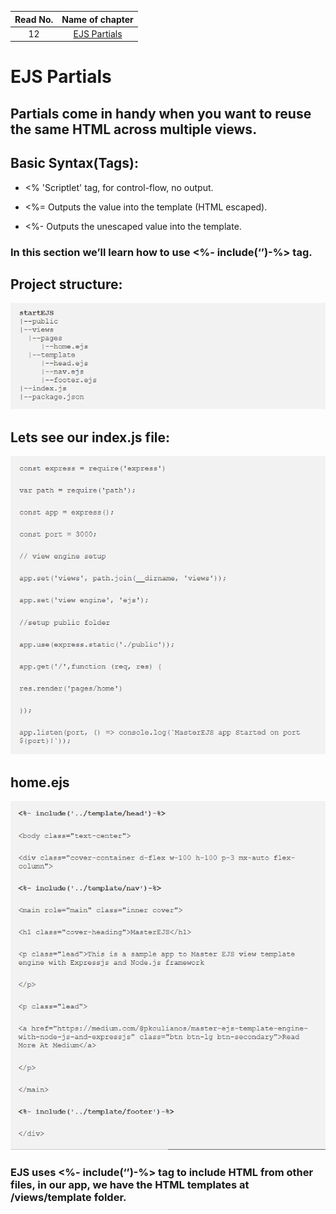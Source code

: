 |Read No. | Name of chapter|
|:---------: |:--------------:|
|12|[EJS Partials](EJS-Partials.md)





# EJS Partials
## Partials come in handy when you want to reuse the same HTML across multiple views.

## Basic Syntax(Tags):
- <% 'Scriptlet' tag, for control-flow, no output.

- <%= Outputs the value into the template (HTML escaped).

- <%- Outputs the unescaped value into the template.

### In this section we’ll learn how to use <%- include(‘’)-%> tag.

## Project structure:

![image](../read11/image/project-structure.PNG)

## Lets see our index.js file:
![image](../read11/image/index.PNG)

## home.ejs
![image](../read11/image/home.PNG)
### EJS uses <%- include(‘’)-%> tag to include HTML from other files, in our app, we have the HTML templates at /views/template folder.